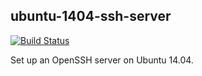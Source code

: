 ## ubuntu-1404-ssh-server

[![Build Status](https://travis-ci.org/mvdriel/ansible-ubuntu-1404-ssh-server.svg?branch=master)](https://travis-ci.org/mvdriel/ansible-ubuntu-1404-ssh-server)

Set up an OpenSSH server on Ubuntu 14.04.